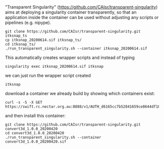 "Transparent Singularity" (https://github.com/CAIsr/transparent-singularity) aims at deploying a singularity container transparently, so that an application inside the container can be used without adjusting any scripts or pipelines (e.g. nipype). 

```
git clone https://github.com/CAIsr/transparent-singularity.git itksnap_ts
cp itksnap_20200614.sif itksnap_ts/
cd itksnap_ts/
./run_transparent_singularity.sh --container itksnap_20200614.sif
```

This automatically creates wrapper scripts and instead of typing
```
singularity exec itksnap_20200614.sif itksnap
```

we can just run the wrapper script created
```
itksnap
```

download a container we already build by showing which containers exist:
```
curl -s -S -X GET https://swift.rc.nectar.org.au:8888/v1/AUTH_d6165cc7b52841659ce8644df1884d5e/singularityImages
```
and then install this container:
```
git clone https://github.com/CAIsr/transparent-singularity.git convert3d_1.0.0_20200420
cd convert3d_1.0.0_20200420
./run_transparent_singularity.sh --container convert3d_1.0.0_20200420.sif
```

